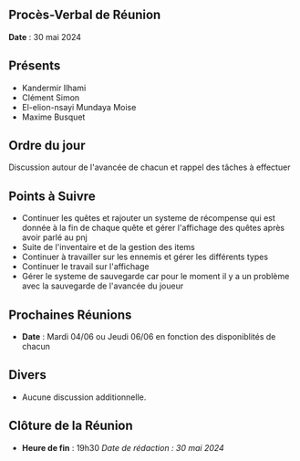## Procès-Verbal de Réunion

**Date** : 30 mai 2024

## Présents
- Kandermir Ilhami
- Clément Simon 
- El-elion-nsayi Mundaya Moise
- Maxime Busquet

## Ordre du jour
Discussion autour de l'avancée de chacun et rappel des tâches à effectuer 


## Points à Suivre
- Continuer les quêtes et rajouter un systeme de récompense qui est donnée à la fin de chaque quête et gérer l'affichage des quêtes après avoir parlé au pnj
- Suite de l'inventaire et de la gestion des items
- Continuer à travailler sur les ennemis et gérer les différents types 
- Continuer le travail sur l'affichage 
- Gérer le systeme de sauvegarde car pour le moment il y a un problème avec la sauvegarde de l'avancée du joueur

## Prochaines Réunions
- **Date** : Mardi 04/06 ou Jeudi 06/06 en fonction des disponiblités de chacun

## Divers
- Aucune discussion additionnelle.

## Clôture de la Réunion
- **Heure de fin** : 19h30
*Date de rédaction : 30 mai 2024*